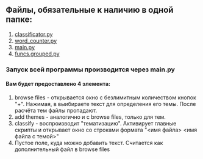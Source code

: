 ## Файлы, обязательные к наличию в одной папке:
1. [classificator.py](https://github.com/qatteril2k06/code-math-/blob/main/classificator.py)
2. [word_counter.py](https://github.com/qatteril2k06/code-math-/blob/main/word_counter.py)
3. [main.py](https://github.com/qatteril2k06/code-math-/blob/main/main.py)
4. [funcs.grouped.py](https://github.com/qatteril2k06/code-math-/blob/main/funcs_grouped.py)

### Запуск всей программы производится через main.py

#### Вам будет предоставлено 4 элемента:
1. browse files - открывается окно с безлимитным количеством кнопок "+". Нажимая, в выибираете текст для определения его темы. После расчёта тем файлы пропадают.
2. add themes - аналогично и с browse files, только для тем.
3. classify - воспроизводит "тематизацию". Активирует главные скрипты и открывает окно со строками формата "<имя файла> <имя файла с темой>"
4. Пустое поле, куда можно добавить текст. Считается как дополнительный файл в browse files
